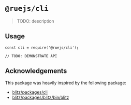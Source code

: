 # `@ruejs/cli`

> TODO: description

## Usage

```
const cli = require('@ruejs/cli');

// TODO: DEMONSTRATE API
```

## Acknowledgements

This package was heavily inspired by the following package:

- [blitz/packages/cli](https://github.com/blitz-js/blitz/tree/canary/packages/cli)
- [blitz/packages/blitz/bin/blitz](https://github.com/blitz-js/blitz/blob/canary/packages/blitz/bin/blitz)
